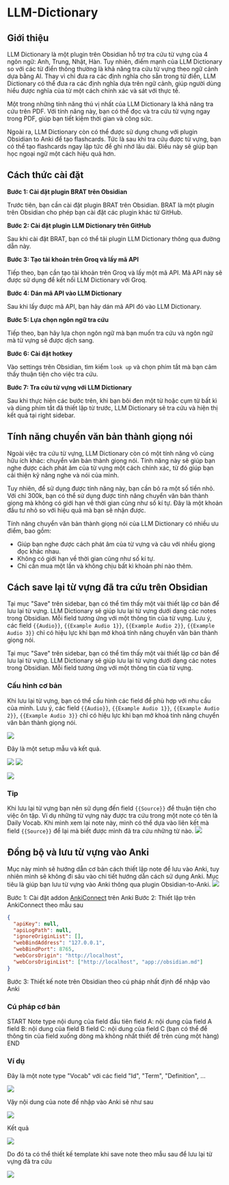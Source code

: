 # LLM-Dictionary

## Giới thiệu

LLM Dictionary là một plugin trên Obsidian hỗ trợ tra cứu từ vựng của 4 ngôn ngữ: Anh, Trung, Nhật, Hàn. Tuy nhiên, điểm mạnh của LLM Dictionary so với các từ điển thông thường là khả năng tra cứu từ vựng theo ngữ cảnh dựa bằng AI. Thay vì chỉ đưa ra các định nghĩa cho sẵn trong từ điển, LLM Dictionary có thể đưa ra các định nghĩa dựa trên ngữ cảnh, giúp người dùng hiểu được nghĩa của từ một cách chính xác và sát với thực tế.

Một trong những tính năng thú vị nhất của LLM Dictionary là khả năng tra cứu trên PDF. Với tính năng này, bạn có thể đọc và tra cứu từ vựng ngay trong PDF, giúp bạn tiết kiệm thời gian và công sức.

Ngoài ra, LLM Dictionary còn có thể được sử dụng chung với plugin Obsidian to Anki để tạo flashcards. Tức là sau khi tra cứu được từ vựng, bạn có thể tạo flashcards ngay lập tức để ghi nhớ lâu dài. Điều này sẽ giúp bạn học ngoại ngữ một cách hiệu quả hơn.

## Cách thức cài đặt

**Bước 1: Cài đặt plugin BRAT trên Obsidian**

Trước tiên, bạn cần cài đặt plugin BRAT trên Obsidian. BRAT là một plugin trên Obsidian cho phép bạn cài đặt các plugin khác từ GitHub.

**Bước 2: Cài đặt plugin LLM Dictionary trên GitHub**

Sau khi cài đặt BRAT, bạn có thể tải plugin LLM Dictionary thông qua đường dẫn này.

**Bước 3: Tạo tài khoản trên Groq và lấy mã API**

Tiếp theo, bạn cần tạo tài khoản trên Groq và lấy một mã API. Mã API này sẽ được sử dụng để kết nối LLM Dictionary với Groq.

**Bước 4: Dán mã API vào LLM Dictionary**

Sau khi lấy được mã API, bạn hãy dán mã API đó vào LLM Dictionary.

**Bước 5: Lựa chọn ngôn ngữ tra cứu**

Tiếp theo, bạn hãy lựa chọn ngôn ngữ mà bạn muốn tra cứu và ngôn ngữ mà từ vựng sẽ được dịch sang.

**Bước 6: Cài đặt hotkey**

Vào settings trên Obsidian, tìm kiếm `look up` và chọn phím tắt mà bạn cảm thấy thuận tiện cho việc tra cứu.

**Bước 7: Tra cứu từ vựng với LLM Dictionary**

Sau khi thực hiện các bước trên, khi bạn bôi đen một từ hoặc cụm từ bất kì và dùng phím tắt đã thiết lập từ trước, LLM Dictionary sẽ tra cứu và hiện thị kết quả tại right sidebar.

## Tính năng chuyển văn bản thành giọng nói

Ngoài việc tra cứu từ vựng, LLM Dictionary còn có một tính năng vô cùng hữu ích khác: chuyển văn bản thành giọng nói. Tính năng này sẽ giúp bạn nghe được cách phát âm của từ vựng một cách chính xác, từ đó giúp bạn cải thiện kỹ năng nghe và nói của mình.

Tuy nhiên, để sử dụng được tính năng này, bạn cần bỏ ra một số tiền nhỏ. Với chỉ 300k, bạn có thể sử dụng được tính năng chuyển văn bản thành giọng mà không có giới hạn về thời gian cũng như số kí tự. Đây là một khoản đầu tư nhỏ so với hiệu quả mà bạn sẽ nhận được.

Tính năng chuyển văn bản thành giọng nói của LLM Dictionary có nhiều ưu điểm, bao gồm:

- Giúp bạn nghe được cách phát âm của từ vựng và câu với nhiều giọng đọc khác nhau.
- Không có giới hạn về thời gian cũng như số kí tự.
- Chỉ cần mua một lần và không chịu bất kì khoản phí nào thêm.

## Cách save lại từ vựng đã tra cứu trên Obsidian

Tại mục "Save" trên sidebar, bạn có thể tìm thấy một vài thiết lập cơ bản để lưu lại từ vựng.
LLM Dictionary sẽ giúp lưu lại từ vựng dưới dạng các notes trong Obsidian. Mỗi field tương ứng với một thông tin của từ vựng. Lưu ý, các field `{{Audio}}`, `{{Example Audio 1}}`, `{{Example Audio 2}}`, `{{Example Audio 3}}` chỉ có hiệu lực khi bạn mở khoá tính năng chuyển văn bản thành giọng nói.

Tại mục "Save" trên sidebar, bạn có thể tìm thấy một vài thiết lập cơ bản để lưu lại từ vựng. LLM Dictionary sẽ giúp lưu lại từ vựng dưới dạng các notes trong Obsidian. Mỗi field tương ứng với một thông tin của từ vựng.

### Cấu hình cơ bản

Khi lưu lại từ vựng, bạn có thể cấu hình các field để phù hợp với nhu cầu của mình. Lưu ý, các field `{{Audio}}`, `{{Example Audio 1}}`, `{{Example Audio 2}}`, `{{Example Audio 3}}` chỉ có hiệu lực khi bạn mở khoá tính năng chuyển văn bản thành giọng nói.

![](https://i.imgur.com/NMYUaec.png)

Đây là một setup mẫu và kết quả.

![](https://i.imgur.com/D3IJtFP.png)
![](https://i.imgur.com/P5m9QLj.png)

![](https://i.imgur.com/jVTd9sr.png)

### Tip

Khi lưu lại từ vựng bạn nên sử dụng đến field `{{Source}}` để thuận tiện cho việc ôn tập. Ví dụ những từ vựng này được tra cứu trong một note có tên là Daily Vocab. Khi mình xem lại note này, mình có thể dựa vào liên kết mà field `{{Source}}` để lại mà biết được mình đã tra cứu những từ nào.
![](https://i.imgur.com/dFa3c97.png)

## Đồng bộ và lưu từ vựng vào Anki

Mục này mình sẽ hướng dẫn cơ bản cách thiết lập note để lưu vào Anki, tuy nhiên mình sẽ không đi sâu vào chi tiết hướng dẫn cách sử dụng Anki. Mục tiêu là giúp bạn lưu từ vựng vào Anki thông qua plugin Obsidian-to-Anki.
![](https://i.imgur.com/PJzhKZ6.png)

Bước 1: Cài đặt addon [AnkiConnect](https://ankiweb.net/shared/info/2055492159) trên Anki
Bước 2: Thiết lập trên AnkiConnect theo mẫu sau

```json
{
  "apiKey": null,
  "apiLogPath": null,
  "ignoreOriginList": [],
  "webBindAddress": "127.0.0.1",
  "webBindPort": 8765,
  "webCorsOrigin": "http://localhost",
  "webCorsOriginList": ["http://localhost", "app://obsidian.md"]
}
```

Bước 3: Thiết kế note trên Obsidian theo cú pháp nhất định để nhập vào Anki

### Cú pháp cơ bản

START
Note type
nội dung của field đầu tiên
field A: nội dung của field A
field B: nội dung của field B
field C:
nội dung của field C
(bạn có thể để thông tin của field xuống dòng mà không nhất thiết để trên cùng một hàng)
END

### Ví dụ

Đây là một note type "Vocab" với các field "Id", "Term", "Definition", ...

![](https://i.imgur.com/aKulpW5.png)

Vậy nội dung của note để nhập vào Anki sẽ như sau

![](https://i.imgur.com/ZRi7u2k.png)

Kết quả

![](https://i.imgur.com/KQXmkXd.png)

Do đó ta có thể thiết kế template khi save note theo mẫu sau để lưu lại từ vựng đã tra cứu

![](https://i.imgur.com/zbSSl1O.png)
